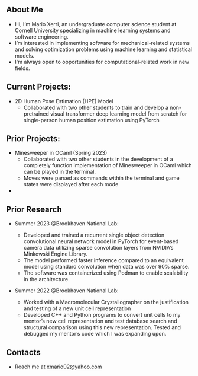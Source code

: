 ## About Me
- Hi, I’m Mario Xerri, an undergraduate computer science student at Cornell University specializing in machine learning systems and software engineering. 
- I’m interested in implementing software for mechanical-related systems and solving optimization problems using machine learning and statistical models.
- I'm always open to opportunities for computational-related work in new fields.

## Current Projects:
   - 2D Human Pose Estimation (HPE) Model
       - Collaborated with two other students to train and develop a non-pretrained visual transformer deep learning model from scratch for single-person human position estimation using PyTorch

## Prior Projects: 
   - Minesweeper in OCaml (Spring 2023)
        - Collaborated with two other students in the development of a completely function implementation of Minesweeper in OCaml which can be played in the terminal.
        - Moves were parsed as commands within the terminal and game states were displayed after each mode
   - 
## Prior Research 
   - Summer 2023 @Brookhaven National Lab:
        - Developed and trained a recurrent single object detection convolutional neural network model in PyTorch for event-based camera data utilizing sparse convolution layers from NVIDIA’s Minkowski Engine Library.
        - The model performed faster inference compared to an equivalent model using standard convolution when data was over 90% sparse.
        -  The software was containerized using Podman to enable scalability in the architecture. 

   - Summer 2022 @Brookhaven National Lab:
        - Worked with a Macromolecular Crystallographer on the justification and testing of a new unit cell representation
        - Developed C++ and Python programs to convert unit cells to my mentor’s new cell representation and test database search and structural comparison using this new representation. Tested and debugged my mentor’s code which I was expanding upon.    

    
## Contacts
- Reach me at xmario02@yahoo.com

<!---
MaXerri/MaXerri is a ✨ special ✨ repository because its `README.md` (this file) appears on your GitHub profile.
You can click the Preview link to take a look at your changes.
--->
